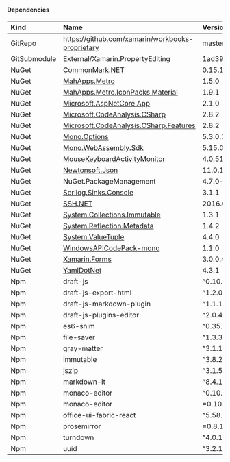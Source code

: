 #### Dependencies
| Kind         | Name                                             | Version                                  | License       |
| :----------- | :----------------------------------------------- | :--------------------------------------- | :------------ |
| GitRepo      | https://github.com/xamarin/workbooks-proprietary | master                                   |               |
| GitSubmodule | External/Xamarin.PropertyEditing                 | 1ad39236886f30dded16811e588ae4accddc4a19 |               |
| NuGet        | [CommonMark.NET][1]                              | 0.15.1-abock-workbooks.1384619           | [License][2]  |
| NuGet        | [MahApps.Metro][3]                               | 1.5.0                                    | [License][4]  |
| NuGet        | [MahApps.Metro.IconPacks.Material][5]            | 1.9.1                                    | [License][6]  |
| NuGet        | [Microsoft.AspNetCore.App][7]                    | 2.1.0                                    | [License][8]  |
| NuGet        | [Microsoft.CodeAnalysis.CSharp][9]               | 2.8.2                                    | [License][10] |
| NuGet        | [Microsoft.CodeAnalysis.CSharp.Features][9]      | 2.8.2                                    | [License][10] |
| NuGet        | [Mono.Options][11]                               | 5.3.0.1                                  | [License][12] |
| NuGet        | [Mono.WebAssembly.Sdk][13]                       | 5.15.0-wasm-e241e36                      |               |
| NuGet        | [MouseKeyboardActivityMonitor][14]               | 4.0.5150.10665                           |               |
| NuGet        | [Newtonsoft.Json][15]                            | 11.0.1                                   | [License][16] |
| NuGet        | NuGet.PackageManagement                          | 4.7.0-zlocal-35658                       | [License][17] |
| NuGet        | [Serilog.Sinks.Console][18]                      | 3.1.1                                    | [License][19] |
| NuGet        | [SSH.NET][20]                                    | 2016.0.0                                 | [License][21] |
| NuGet        | [System.Collections.Immutable][22]               | 1.3.1                                    | [License][23] |
| NuGet        | [System.Reflection.Metadata][22]                 | 1.4.2                                    | [License][23] |
| NuGet        | [System.ValueTuple][22]                          | 4.4.0                                    | [License][24] |
| NuGet        | [WindowsAPICodePack-mono][25]                    | 1.1.0                                    |               |
| NuGet        | [Xamarin.Forms][26]                              | 3.0.0.482510                             | [License][27] |
| NuGet        | [YamlDotNet][28]                                 | 4.3.1                                    | [License][29] |
| Npm          | draft-js                                         | ^0.10.5                                  |               |
| Npm          | draft-js-export-html                             | ^1.2.0                                   |               |
| Npm          | draft-js-markdown-plugin                         | ^1.1.1                                   |               |
| Npm          | draft-js-plugins-editor                          | ^2.0.4                                   |               |
| Npm          | es6-shim                                         | ^0.35.3                                  |               |
| Npm          | file-saver                                       | ^1.3.3                                   |               |
| Npm          | gray-matter                                      | ^3.1.1                                   |               |
| Npm          | immutable                                        | ^3.8.2                                   |               |
| Npm          | jszip                                            | ^3.1.5                                   |               |
| Npm          | markdown-it                                      | ^8.4.1                                   |               |
| Npm          | monaco-editor                                    | ^0.10.1                                  |               |
| Npm          | monaco-editor                                    | =0.10.1                                  |               |
| Npm          | office-ui-fabric-react                           | ^5.58.0                                  |               |
| Npm          | prosemirror                                      | =0.8.1                                   |               |
| Npm          | turndown                                         | ^4.0.1                                   |               |
| Npm          | uuid                                             | ^3.2.1                                   |               |

[1]: https://github.com/Knagis/CommonMark.NET/
[2]: https://raw.githubusercontent.com/Knagis/CommonMark.NET/master/LICENSE.md
[3]: https://github.com/MahApps/MahApps.Metro
[4]: https://github.com/MahApps/MahApps.Metro/blob/master/LICENSE
[5]: https://github.com/MahApps/MahApps.Metro.IconPacks
[6]: https://opensource.org/licenses/MIT
[7]: https://asp.net/
[8]: https://raw.githubusercontent.com/aspnet/Home/2.0.0/LICENSE.txt
[9]: https://github.com/dotnet/roslyn
[10]: http://go.microsoft.com/fwlink/?LinkId=529443
[11]: https://github.com/xamarin/XamarinComponents/tree/master/XPlat/Mono.Options
[12]: https://github.com/xamarin/XamarinComponents/blob/master/XPlat/Mono.Options/License.md
[13]: https://github.com/mono/mono
[14]: http://globalmousekeyhook.codeplex.com/
[15]: https://www.newtonsoft.com/json
[16]: https://raw.github.com/JamesNK/Newtonsoft.Json/master/LICENSE.md
[17]: https://raw.githubusercontent.com/NuGet/NuGet.Client/dev/LICENSE.txt
[18]: https://github.com/serilog/serilog-sinks-console
[19]: https://www.apache.org/licenses/LICENSE-2.0
[20]: https://github.com/sshnet/SSH.NET/
[21]: https://github.com/sshnet/SSH.NET/blob/master/LICENSE
[22]: https://dot.net/
[23]: http://go.microsoft.com/fwlink/?LinkId=329770
[24]: https://github.com/dotnet/corefx/blob/master/LICENSE.TXT
[25]: https://github.com/mono/WindowsAPICodePack
[26]: http://xamarin.com/forms
[27]: http://aka.ms/xamarin-forms-license
[28]: https://github.com/aaubry/YamlDotNet/wiki
[29]: https://github.com/aaubry/YamlDotNet/blob/master/LICENSE
